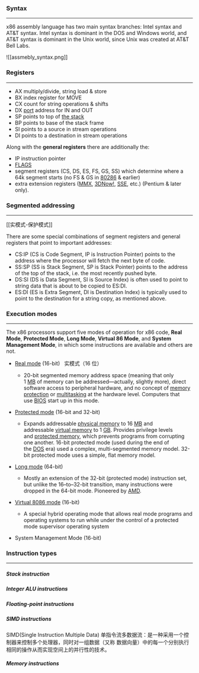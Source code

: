 ### Syntax
---
x86 assembly language has two main syntax branches: Intel syntax and AT&T syntax. Intel syntax is dominant in the DOS and Windows world, and AT&T syntax is dominant in the Unix world, since Unix was created at AT&T Bell Labs. 

![[assmebly_syntax.png]]

### Registers
---
-   AX multiply/divide, string load & store
-   BX index register for MOVE
-   CX count for string operations & shifts
-   DX [port](https://en.wikipedia.org/wiki/Computer_port_(hardware) "Computer port (hardware)") address for IN and OUT
-   SP points to top of [the stack](https://en.wikipedia.org/wiki/Stack_(abstract_data_type) "Stack (abstract data type)")
-   BP points to base of the stack frame
-   SI points to a source in stream operations
-   DI points to a destination in stream operations

Along with the **general registers** there are additionally the:

- IP instruction pointer
- [FLAGS](https://en.wikipedia.org/wiki/FLAGS_register_(computing) "FLAGS register (computing)")
- segment registers (CS, DS, ES, FS, GS, SS) which determine where a 64k segment starts (no FS & GS in [80286](https://en.wikipedia.org/wiki/Intel_80286 "Intel 80286") & earlier)
- extra extension registers ([MMX](https://en.wikipedia.org/wiki/MMX_(instruction_set) "MMX (instruction set)"), [3DNow!](https://en.wikipedia.org/wiki/3DNow! "3DNow!"), [SSE](https://en.wikipedia.org/wiki/Streaming_SIMD_Extensions "Streaming SIMD Extensions"), etc.) (Pentium & later only).

### Segmented addressing
---
[[实模式-保护模式]]

There are some special combinations of segment registers and general registers that point to important addresses:
- CS:IP (CS is Code Segment, IP is Instruction Pointer) points to the address where the processor will fetch the next byte of code.
- SS:SP (SS is Stack Segment, SP is Stack Pointer) points to the address of the top of the stack, i.e. the most recently pushed byte.
- DS:SI (DS is Data Segment, SI is Source Index) is often used to point to string data that is about to be copied to ES:DI.
- ES:DI (ES is Extra Segment, DI is Destination Index) is typically used to point to the destination for a string copy, as mentioned above.

### Execution modes
---
The x86 processors support five modes of operation for x86 code, **Real Mode**, **Protected Mode**, **Long Mode**, **Virtual 86 Mode**, and **System Management Mode**, in which some instructions are available and others are not.

- [Real mode](https://en.wikipedia.org/wiki/Real_mode) (16-bit)   实模式（16 位）
   - 20-bit segmented memory address space (meaning that only 1 [MB](https://en.wikipedia.org/wiki/Megabyte "Megabyte") of memory can be addressed—actually, slightly more), direct software access to peripheral hardware, and no concept of [memory protection](https://en.wikipedia.org/wiki/Memory_protection "Memory protection") or [multitasking](https://en.wikipedia.org/wiki/Computer_multitasking "Computer multitasking") at the hardware level. Computers that use [BIOS](https://en.wikipedia.org/wiki/BIOS "BIOS") start up in this mode.
   
- [Protected mode](https://en.wikipedia.org/wiki/Protected_mode "Protected mode") (16-bit and 32-bit)
   - Expands addressable [physical memory](https://en.wikipedia.org/wiki/Physical_memory "Physical memory") to 16 [MB](https://en.wikipedia.org/wiki/Megabyte "Megabyte") and addressable [virtual memory](https://en.wikipedia.org/wiki/Virtual_memory "Virtual memory") to 1 [GB](https://en.wikipedia.org/wiki/Gigabyte "Gigabyte"). Provides privilege levels and [protected memory](https://en.wikipedia.org/wiki/Protected_memory "Protected memory"), which prevents programs from corrupting one another. 16-bit protected mode (used during the end of the [DOS](https://en.wikipedia.org/wiki/DOS "DOS") era) used a complex, multi-segmented memory model. 32-bit protected mode uses a simple, flat memory model.
   
- [Long mode](https://en.wikipedia.org/wiki/Long_mode "Long mode") (64-bit)
   - Mostly an extension of the 32-bit (protected mode) instruction set, but unlike the 16–to–32-bit transition, many instructions were dropped in the 64-bit mode. Pioneered by [AMD](https://en.wikipedia.org/wiki/Advanced_Micro_Devices "Advanced Micro Devices").

- [Virtual 8086 mode](https://en.wikipedia.org/wiki/Virtual_8086_mode) (16-bit)
   - A special hybrid operating mode that allows real mode programs and operating systems to run while under the control of a protected mode supervisor operating system
   
- System Management Mode (16-bit)


### Instruction types
---
##### Stack instruction

##### Integer ALU instructions

##### Floating-point instructions

##### SIMD instructions
SIMD(Single Instruction Multiple Data) 单指令流多数据流：是一种采用一个控制器来控制多个处理器，同时对一组数据（又称 数据向量）中的每一个分别执行相同的操作从而实现空间上的并行性的技术。

##### Memory instructions
